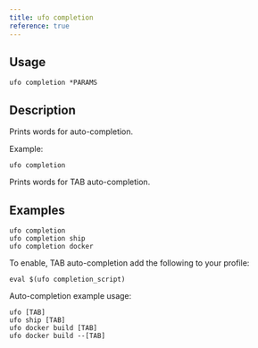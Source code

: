 ```yaml
---
title: ufo completion
reference: true
---
```


## Usage

    ufo completion *PARAMS

## Description

Prints words for auto-completion.

Example:

    ufo completion

Prints words for TAB auto-completion.

## Examples

    ufo completion
    ufo completion ship
    ufo completion docker

To enable, TAB auto-completion add the following to your profile:

    eval $(ufo completion_script)

Auto-completion example usage:

    ufo [TAB]
    ufo ship [TAB]
    ufo docker build [TAB]
    ufo docker build --[TAB]



